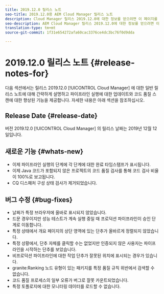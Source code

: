 ```yaml
---
title: 2019.12.0 릴리스 노트
seo-title: 2019.12.0용 AEM Cloud Manager 릴리스 노트
description: Cloud Manager 릴리스 2019.12.0에 대한 정보를 얻으려면 이 페이지를 따르십시오.
seo-description: AEM Cloud Manager 릴리스 2019.12.0에 대한 정보를 얻으려면 이 페이지를 따르십시오.
translation-type: tm+mt
source-git-commit: 1f31e654272afa60cac3376ce4dc3bc76f0d9dda

---
```


# 2019.12.0 릴리스 노트 {#release-notes-for}

다음 섹션에서는 릴리스 2019.12.0 [!UICONTROL Cloud Manager] 에 대한 일반 릴리스 노트에 대해 간략하게 설명하고 파이프라인 실행에 대한 업데이트와 코드 품질 스캔에 대한 향상된 기능을 제공합니다.
자세한 내용은 아래 섹션을 참조하십시오.

## Release Date {#release-date}

버전 2019.12.0 [!UICONTROL Cloud Manager] 의 릴리스 날짜는 2019년 12월 12일입니다.

## 새로운 기능 {#whats-new}

* 이제 파이프라인 실행의 단계에 각 단계에 대한 완료 타임스탬프가 표시됩니다.
* 이제 Java 코드가 포함되지 않은 프로젝트의 코드 품질 검사를 통해 코드 검사 비율이 100%로 보고됩니다.
* CQ 디스패처 구성 상태 검사가 제거되었습니다.


## 버그 수정 {#bug-fixes}

* 날짜가 특정 브라우저에 올바로 표시되지 않았습니다.
* 드문 경우이지만 성능 테스트가 계속 실행 중일 때 프로덕션 파이프라인이 승인 단계로 이동합니다.
* 특정 상태에서 개요 페이지의 상단 영역에 있는 단추가 올바르게 정렬되지 않았습니다.
* 특정 상황에서, 단추 자체를 클릭할 수는 없었지만 인증되지 않은 사용자는 파이프라인을 시작하는 단추를 보았습니다.
* 비프로덕션 파이프라인에 대한 작업 단추가 잘못된 위치에 표시되는 경우가 있습니다.
* granite:Ranking 노드 유형이 있는 패키지를 특정 품질 규칙 위반에서 검색할 수 없습니다.
* 코드 품질 프로세스의 일부 오류가 버그로 잘못 카운트되었습니다.
* 특정 토폴로지에 대한 모니터링 데이터를 로드할 수 없습니다.
